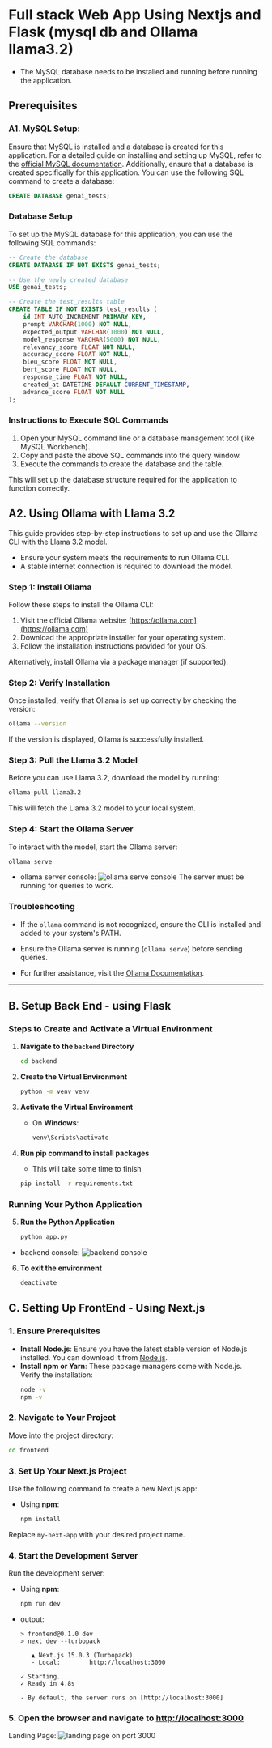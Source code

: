# Full stack Web App Using Nextjs and Flask (mysql db and Ollama llama3.2)
- The MySQL database needs to be installed and running before running the application.

## Prerequisites
### A1. MySQL Setup: 
Ensure that MySQL is installed and a database is created for this application. For a detailed guide on installing and setting up MySQL, refer to the [official MySQL documentation](https://dev.mysql.com/doc/mysql-installation-excerpt/8.0/en/). Additionally, ensure that a database is created specifically for this application. You can use the following SQL command to create a database:
```sql
CREATE DATABASE genai_tests;
```

### Database Setup

To set up the MySQL database for this application, you can use the following SQL commands:

```sql
-- Create the database
CREATE DATABASE IF NOT EXISTS genai_tests;

-- Use the newly created database
USE genai_tests;

-- Create the test_results table
CREATE TABLE IF NOT EXISTS test_results (
    id INT AUTO_INCREMENT PRIMARY KEY,
    prompt VARCHAR(1000) NOT NULL,
    expected_output VARCHAR(1000) NOT NULL,
    model_response VARCHAR(5000) NOT NULL,
    relevancy_score FLOAT NOT NULL,
    accuracy_score FLOAT NOT NULL,
    bleu_score FLOAT NOT NULL,
    bert_score FLOAT NOT NULL,
    response_time FLOAT NOT NULL,
    created_at DATETIME DEFAULT CURRENT_TIMESTAMP,
    advance_score FLOAT NOT NULL
);
```

### Instructions to Execute SQL Commands
1. Open your MySQL command line or a database management tool (like MySQL Workbench).
2. Copy and paste the above SQL commands into the query window.
3. Execute the commands to create the database and the table.

This will set up the database structure required for the application to function correctly.

## A2. Using Ollama with Llama 3.2

This guide provides step-by-step instructions to set up and use the Ollama CLI with the Llama 3.2 model.

- Ensure your system meets the requirements to run Ollama CLI.
- A stable internet connection is required to download the model.

### Step 1: Install Ollama
Follow these steps to install the Ollama CLI:

1. Visit the official Ollama website: [https://ollama.com](https://ollama.com)
2. Download the appropriate installer for your operating system.
3. Follow the installation instructions provided for your OS.

Alternatively, install Ollama via a package manager (if supported).

### Step 2: Verify Installation
Once installed, verify that Ollama is set up correctly by checking the version:

```bash
ollama --version
```

If the version is displayed, Ollama is successfully installed.

### Step 3: Pull the Llama 3.2 Model
Before you can use Llama 3.2, download the model by running:

```bash
ollama pull llama3.2
```

This will fetch the Llama 3.2 model to your local system.

### Step 4: Start the Ollama Server
To interact with the model, start the Ollama server:

```bash
ollama serve
```
- ollama server console:
![ollama serve console](frontend/public/ollama_serve.PNG)
The server must be running for queries to work.

### Troubleshooting
- If the `ollama` command is not recognized, ensure the CLI is installed and added to your system's PATH.
- Ensure the Ollama server is running (`ollama serve`) before sending queries.

- For further assistance, visit the [Ollama Documentation](https://ollama.com/docs).
---

## B. Setup Back End - using Flask 

### Steps to Create and Activate a Virtual Environment

1. **Navigate to the `backend` Directory**  
   ```bash
   cd backend
   ```

2. **Create the Virtual Environment**  
   ```bash
   python -m venv venv
   ```

3. **Activate the Virtual Environment**  
   - On **Windows**:  
     ```bash
     venv\Scripts\activate
     ```

4. **Run pip command to install packages**
    - This will take some time to finish
   ```bash
   pip install -r requirements.txt
   ```

### Running Your Python Application

5. **Run the Python Application**  
   ```bash
   python app.py
   ```
- backend console:
![backend console](frontend/public/backend_cmd.PNG)

6. **To exit the environment**  
   ```bash
   deactivate
   ```

## C. Setting Up FrontEnd - Using Next.js
### 1. Ensure Prerequisites

- **Install Node.js**: Ensure you have the latest stable version of Node.js installed. You can download it from [Node.js](https://nodejs.org).
- **Install npm or Yarn**: These package managers come with Node.js. Verify the installation:
  ```bash
  node -v
  npm -v
  ```

### 2. Navigate to Your Project

Move into the project directory:
```bash
cd frontend
```

### 3. Set Up Your Next.js Project

Use the following command to create a new Next.js app:

- Using **npm**:
  ```bash
  npm install
  ```
Replace `my-next-app` with your desired project name.

### 4. Start the Development Server

Run the development server:

- Using **npm**:
  ```bash
  npm run dev
  ```

- output:
   ```
   > frontend@0.1.0 dev
   > next dev --turbopack

      ▲ Next.js 15.0.3 (Turbopack)
      - Local:        http://localhost:3000

   ✓ Starting...
   ✓ Ready in 4.8s

   - By default, the server runs on [http://localhost:3000]
   ```

### 5. Open the browser and navigate to [http://localhost:3000](http://localhost:3000)
Landing Page:
![landing page on port 3000](frontend/public/landing_pg.PNG)
